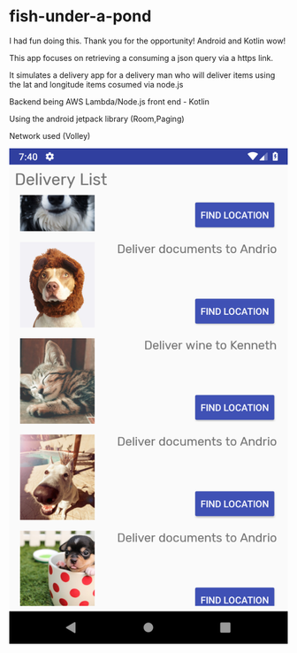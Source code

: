 # fish-under-a-pond
I had fun doing this. Thank you for the opportunity! Android and Kotlin wow!

This app focuses on retrieving a consuming a json query via a https link.

It simulates a delivery app for a delivery man who will deliver items using the lat and longitude items cosumed via node.js

Backend being AWS Lambda/Node.js  front end - Kotlin

Using the android jetpack library (Room,Paging)

Network used (Volley)

![Delivery App - List Screen](https://github.com/gondaimgano/fish-under-a-pond/blob/master/Screenshot_1537249241.png)
